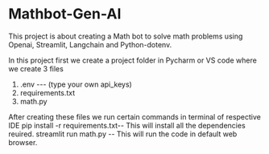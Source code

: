 # Mathbot-Gen-AI
This project is about creating a Math bot to solve math problems using Openai, Streamlit, Langchain and Python-dotenv.

In this project first we create a project folder in Pycharm or VS code where we create 3 files 
1. .env --- (type your own api_keys) 
2.  requirements.txt
3.  math.py

After creating these files we run certain commands in terminal of respective IDE
 pip install -r requirements.txt-- This will install all the dependencies reuired.
 streamlit run math.py -- This will run the code in default web browser.

